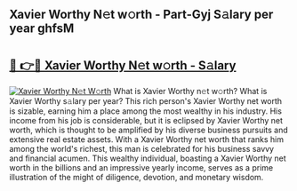 ## Xavier Worthy N𝚎t w𝚘rth - Part-Gyj S𝚊lary per year ghfsM

# <h2><a href="http://gc3k07.nevu.top/?p=Xavier+Worthy">🔗 👉🔴 Xavier Worthy N𝚎t w𝚘rth - S𝚊lary</a></h2>

[![Xavier Worthy N𝚎t W𝚘rth](https://i.imgur.com/Oavwk0R.jpeg)](http://gc3k07.nevu.top/?p=Xavier+Worthy)
What is Xavier Worthy n𝚎t w𝚘rth? What is Xavier Worthy s𝚊lary per year?
This rich person's Xavier Worthy net worth is sizable, earning him a place among the most wealthy in his industry. His income from his job is considerable, but it is eclipsed by Xavier Worthy net worth, which is thought to be amplified by his diverse business pursuits and extensive real estate assets. With a Xavier Worthy net worth that ranks him among the world's richest, this man is celebrated for his business savvy and financial acumen. This wealthy individual, boasting a Xavier Worthy net worth in the billions and an impressive yearly income, serves as a prime illustration of the might of diligence, devotion, and monetary wisdom.

